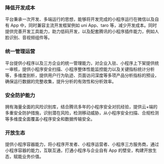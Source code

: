 ### 降低开发成本

平台秉承一次开发、多端运行的思想，能够将开发完成的小程序运行在微信以及自有 App 中，同时兼容主流开发框架例如 uni App、taro 等，减少开发成本。同时提供完善开发工具能力，助力低码开发，以及配套腾讯的小程序插件能力，例如人脸识别、音视频组件等。

### 统一管理运营

平台提供小程序以及三方企业的统一管理能力，对企业入驻、小程序上下架提供统一审核，提供小程序安全扫描、小程序整体性能监控能力以及关键指标统计分析等，多维度剖析，提供用户行为轨迹、页面访问深度等多项产品分析指标的预设，确保运行数据的完整收集，提升分析的有效性和分析效率。

### 安全防护能力

拥有海量全面的风险识别库，结合腾讯多年的小程序安全对抗经验，提供云+端的多重安全防护措施，识别潜在风险，检测移动威胁，从小程序安全扫描、合规检测等多维度全面覆盖小程序安全和数据传输安全。

### 开放生态

提供小程序容器能力，将小程序开发者、小程序运营者、小程序三方服务商，通过小程序容器的能力，互联互通，打通小程序与企业自有 App 的壁垒，构建开放生态，赋能业务价值。

